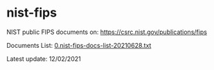 # nist-fips
NIST public FIPS documents on: https://csrc.nist.gov/publications/fips

Documents List: [0.nist-fips-docs-list-20210628.txt](0.nist-fips-docs-list-20210628.txt)

Latest update: 12/02/2021
